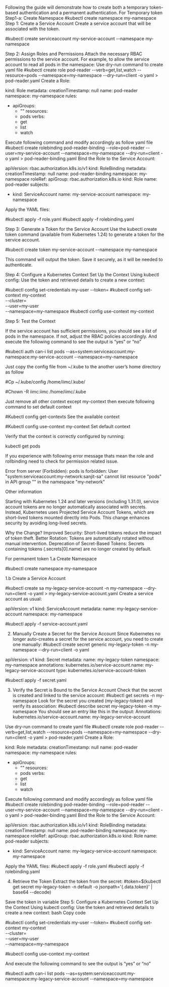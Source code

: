 Following the guide will demonstrate how to create both a temporary token-based authentication and a permanent authentication.
For Temporary token
Step1-a: Create Namespace
#kubectl create namespace my-namespace
Step 1: Create a Service Account
Create a service account that will be associated with the token.

#kubectl create serviceaccount my-service-account --namespace my-namespace



Step 2: Assign Roles and Permissions
Attach the necessary RBAC permissions to the service account. For example, to allow the service account to read all pods in the namespace:
Use dry-run command to create yaml file
#kubectl create role pod-reader --verb=get,list,watch --resource=pods --namespace=my-namespace --dry-run=client -o yaml > pod-reader.yaml
Create a Role:

kind: Role
metadata:
  creationTimestamp: null
  name: pod-reader
  namespace: my-namespace
rules:
- apiGroups:
  - ""
  resources:
  - pods
  verbs:
  - get
  - list
  - watch

Execute following command and modify accordingly as follow yaml file
 #kubectl create rolebinding pod-reader-binding --role=pod-reader --user=my-service-account --namespace=my-namespace --dry-run=client -o yaml > pod-reader-binding.yaml
Bind the Role to the Service Account:

apiVersion: rbac.authorization.k8s.io/v1
kind: RoleBinding
metadata:
  creationTimestamp: null
  name: pod-reader-binding
  namespace: my-namespace
roleRef:
  apiGroup: rbac.authorization.k8s.io
  kind: Role
  name: pod-reader
subjects:
- kind: ServiceAccount
  name: my-service-account
  namespace: my-namespace



Apply the YAML files:

#kubectl apply -f role.yaml
#kubectl apply -f rolebinding.yaml


Step 3: Generate a Token for the Service Account
Use the kubectl create token command (available from Kubernetes 1.24) to generate a token for the service account.

#kubectl create token my-service-account --namespace my-namespace

This command will output the token. Save it securely, as it will be needed to authenticate.

Step 4: Configure a Kubernetes Context
Set Up the Context Using kubectl config: Use the token and retrieved details to create a new context:



#kubectl config set-credentials my-user --token=<your-token>
#kubectl config set-context my-context \
  --cluster=<your-cluster-name> \
  --user=my-user \
  --namespace=my-namespace
#kubectl config use-context my-context


Step 5: Test the Context

If the service account has sufficient permissions, you should see a list of pods in the namespace. If not, adjust the RBAC policies accordingly.
And execute the following command to see the output is “yes” or “no” 

#kubectl auth can-i list pods --as=system:serviceaccount:my-namespace:my-service-account --namespace=my-namespace

Just copy the config file from ~/.kube to the another user’s home directory as follow

#Cp ~/.kube/config /home/iimc/.kube/

#Chown -R iimc:iimc /home/iimc/.kube

Just remove all other context except my-context then execute following command to set default context

#Kubectl config get-contexts 
See the available context 

#Kubectl config use-context my-context
Set default context 

Verify that the context is correctly configured by running:

kubectl get pods


If you experience with following error message thats mean the role and rollbinding need to check for permission related issue.

Error from server (Forbidden): pods is forbidden: User "system:serviceaccount:my-network:sanjit-sa" cannot list resource "pods" in API group "" in the namespace "my-network"



Other information 

Starting with Kubernetes 1.24 and later versions (including 1.31.0), service account tokens are no longer automatically associated with secrets. Instead, Kubernetes uses Projected Service Account Tokens, which are short-lived tokens mounted directly into Pods. This change enhances security by avoiding long-lived secrets.

Why the Change?
Improved Security: Short-lived tokens reduce the impact of token theft.
Better Rotation: Tokens are automatically rotated without manual intervention.
Deprecation of Secret-Based Tokens: Secrets containing tokens (.secrets[0].name) are no longer created by default.


For permanent token 
1.a Create Namespace

#kubectl create namespace my-namespace

1.b Create a Service Account

#kubectl create sa my-legacy-service-account -n my-namespace --dry-run=client -o yaml  > my-legacy-service-account.yaml
Create a service account as usual:

apiVersion: v1
kind: ServiceAccount
metadata:
  name: my-legacy-service-account
  namespace: my-namespace


#kubectl apply -f service-account.yaml


2. Manually Create a Secret for the Service Account
Since Kubernetes no longer auto-creates a secret for the service account, you need to create one manually:
#kubectl create secret generic my-legacy-token -n my-namespace --dry-run=client -o yaml

apiVersion: v1
kind: Secret
metadata:
  name: my-legacy-token
  namespace: my-namespace
  annotations:
    kubernetes.io/service-account.name: my-legacy-service-account
type: kubernetes.io/service-account-token




#kubectl apply -f secret.yaml


3. Verify the Secret is Bound to the Service Account
Check that the secret is created and linked to the service account:
#kubectl get secrets -n my-namespace
Look for the secret you created (my-legacy-token) and verify its association:
#kubectl describe secret my-legacy-token -n my-namespace
You should see an entry like this in the output:
Annotations:
  kubernetes.io/service-account.name: my-legacy-service-account


Use dry-run command to create yaml file
#kubectl create role pod-reader --verb=get,list,watch --resource=pods --namespace=my-namespace --dry-run=client -o yaml > pod-reader.yaml
Create a Role:

kind: Role
metadata:
  creationTimestamp: null
  name: pod-reader
  namespace: my-namespace
rules:
- apiGroups:
  - ""
  resources:
  - pods
  verbs:
  - get
  - list
  - watch

Execute following command and modify accordingly as follow yaml file
 #kubectl create rolebinding pod-reader-binding --role=pod-reader --user=my-service-account --namespace=my-namespace --dry-run=client -o yaml > pod-reader-binding.yaml
Bind the Role to the Service Account:

apiVersion: rbac.authorization.k8s.io/v1
kind: RoleBinding
metadata:
  creationTimestamp: null
  name: pod-reader-binding
  namespace: my-namespace
roleRef:
  apiGroup: rbac.authorization.k8s.io
  kind: Role
  name: pod-reader
subjects:
- kind: ServiceAccount
  name: my-legacy-service-account
  namespace: my-namespace




Apply the YAML files:
#kubectl apply -f role.yaml
#kubectl apply -f rolebinding.yaml



4. Retrieve the Token
Extract the token from the secret:
#token=$(kubectl get secret my-legacy-token -n default -o jsonpath='{.data.token}' | base64 --decode)

Save the token in variable
Step 5: Configure a Kubernetes Context
Set Up the Context Using kubectl config: Use the token and retrieved details to create a new context:
bash
Copy code

#kubectl config set-credentials my-user --token=<your-token>
#kubectl config set-context my-context \
  --cluster=<your-cluster-name> \
  --user=my-user \
  --namespace=my-namespace

#kubectl config use-context my-context

And execute the following command to see the output is “yes” or “no” 

#kubectl auth can-i list pods --as=system:serviceaccount:my-namespace:my-legacy-service-account --namespace=my-namespace

